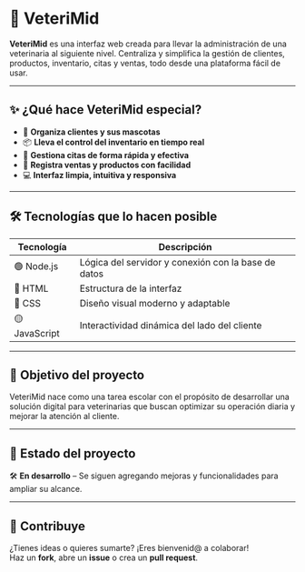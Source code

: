 # 🐾 VeteriMid

**VeteriMid** es una interfaz web creada para llevar la administración de una veterinaria al siguiente nivel. Centraliza y simplifica la gestión de clientes, productos, inventario, citas y ventas, todo desde una plataforma fácil de usar.

---

## ✨ ¿Qué hace VeteriMid especial?

- 🐶 **Organiza clientes y sus mascotas**
- 📦 **Lleva el control del inventario en tiempo real**
- 📅 **Gestiona citas de forma rápida y efectiva**
- 🧾 **Registra ventas y productos con facilidad**
- 💻 **Interfaz limpia, intuitiva y responsiva**

---

## 🛠️ Tecnologías que lo hacen posible

| Tecnología   | Descripción                                          |
|--------------|------------------------------------------------------|
| 🟢 Node.js   | Lógica del servidor y conexión con la base de datos |
| 🔵 HTML      | Estructura de la interfaz                            |
| 🎨 CSS       | Diseño visual moderno y adaptable                    |
| 🟡 JavaScript| Interactividad dinámica del lado del cliente         |

---

## 🎯 Objetivo del proyecto

VeteriMid nace como una tarea escolar con el propósito de desarrollar una solución digital para veterinarias que buscan optimizar su operación diaria y mejorar la atención al cliente.

---

## 📌 Estado del proyecto

🛠️ **En desarrollo** – Se siguen agregando mejoras y funcionalidades para ampliar su alcance.

---

## 🤝 Contribuye

¿Tienes ideas o quieres sumarte? ¡Eres bienvenid@ a colaborar!  
Haz un **fork**, abre un **issue** o crea un **pull request**.

